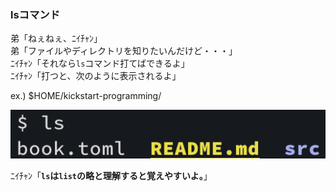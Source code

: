 ### lsコマンド
弟「ねぇねぇ、ﾆｲﾁｬﾝ」  
弟「ファイルやディレクトリを知りたいんだけど・・・」  
ﾆｲﾁｬﾝ「それなら`ls`コマンド打てばできるよ」  
ﾆｲﾁｬﾝ「打つと、次のように表示されるよ」  

ex.) $HOME/kickstart-programming/  

![](../images/ls.png)

ﾆｲﾁｬﾝ「**`ls`は`list`の略と理解すると覚えやすいよ。**」  
